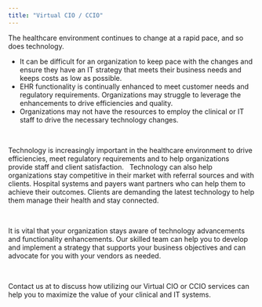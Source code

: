 ```yaml
---
title: "Virtual CIO / CCIO"
---
```


<p>The healthcare environment continues to change at a rapid pace, and so does technology.</p>
<ul>
<li>It can be difficult for an organization to keep pace with the changes and ensure they have an IT strategy that meets their business needs and keeps costs as low as possible.</li>
<li>EHR functionality is continually enhanced to meet customer needs and regulatory requirements. Organizations may struggle to leverage the enhancements to drive efficiencies and quality.</li>
<li>Organizations may not have the resources to employ the clinical or IT staff to drive the necessary technology changes.</li>
</ul>
<p>&nbsp;</p>
<p>Technology is increasingly important in the healthcare environment to drive efficiencies, meet regulatory requirements and to help organizations provide staff and client satisfaction.&nbsp;&nbsp; Technology can also help organizations stay competitive in their market with referral sources and with clients. Hospital systems and payers want partners who can help them to achieve their outcomes. Clients are demanding the latest technology to help them manage their health and stay connected.</p>
<p>&nbsp;</p>
<p>It is vital that your organization stays aware of technology advancements and functionality enhancements. Our skilled team can help you to develop and implement a strategy that supports your business objectives and can advocate for you with your vendors as needed.</p>
<p>&nbsp;</p>
Contact us at <contact@dbhealthtech.com> to discuss how utilizing our Virtual CIO or CCIO services can help you to maximize the value of your clinical and IT systems.</p>
